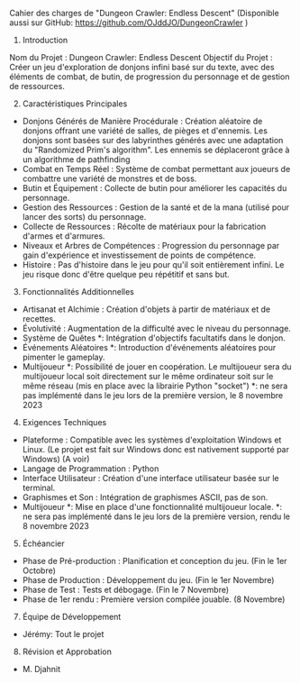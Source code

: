 Cahier des charges de "Dungeon Crawler: Endless Descent"
(Disponible aussi sur GitHub: https://github.com/OJddJO/DungeonCrawler )

1. Introduction

Nom du Projet : Dungeon Crawler: Endless Descent
Objectif du Projet : Créer un jeu d'exploration de donjons infini basé sur du texte, avec des éléments de combat, de butin, de progression du personnage et de gestion de ressources.

2. Caractéristiques Principales

-   Donjons Générés de Manière Procédurale : Création aléatoire de donjons offrant une variété de salles, de pièges et d'ennemis. 
    Les donjons sont basées sur des labyrinthes générés avec une adaptation du "Randomized Prim's algorithm".
    Les ennemis se déplaceront grâce à un algorithme de pathfinding
-   Combat en Temps Réel : Système de combat permettant aux joueurs de combattre une variété de monstres et de boss.
-   Butin et Équipement : Collecte de butin pour améliorer les capacités du personnage.
-   Gestion des Ressources : Gestion de la santé et de la mana (utilisé pour lancer des sorts) du personnage.
-   Collecte de Ressources : Récolte de matériaux pour la fabrication d'armes et d'armures.
-   Niveaux et Arbres de Compétences : Progression du personnage par gain d'expérience et investissement de points de compétence.
-   Histoire : Pas d'histoire dans le jeu pour qu'il soit entièrement infini.
    Le jeu risque donc d'être quelque peu répétitif et sans but.

3. Fonctionnalités Additionnelles

-   Artisanat et Alchimie : Création d'objets à partir de matériaux et de recettes.
-   Évolutivité : Augmentation de la difficulté avec le niveau du personnage.
-   Système de Quêtes *: Intégration d'objectifs facultatifs dans le donjon.
-   Événements Aléatoires *: Introduction d'événements aléatoires pour pimenter le gameplay.
-   Multijoueur *: Possibilité de jouer en coopération.
    Le multijoueur sera du multijoueur local soit directement sur le même ordinateur soit sur le même réseau (mis en place avec la librairie Python "socket")
*: ne sera pas implémenté dans le jeu lors de la première version, le 8 novembre 2023 

4. Exigences Techniques

-   Plateforme : Compatible avec les systèmes d'exploitation Windows et Linux. (Le projet est fait sur Windows donc est nativement supporté par Windows) (A voir)
-   Langage de Programmation : Python
-   Interface Utilisateur : Création d'une interface utilisateur basée sur le terminal.
-   Graphismes et Son : Intégration de graphismes ASCII, pas de son.
-   Multijoueur *: Mise en place d'une fonctionnalité multijoueur locale.
*: ne sera pas implémenté dans le jeu lors de la première version, rendu le 8 novembre 2023 

5. Échéancier

-   Phase de Pré-production : Planification et conception du jeu. (Fin le 1er Octobre)
-   Phase de Production : Développement du jeu. (Fin le 1er Novembre)
-   Phase de Test : Tests et débogage. (Fin le 7 Novembre)
-   Phase de 1er rendu : Première version compilée jouable. (8 Novembre)

7. Équipe de Développement

-   Jérémy: Tout le projet

8. Révision et Approbation

-   M. Djahnit